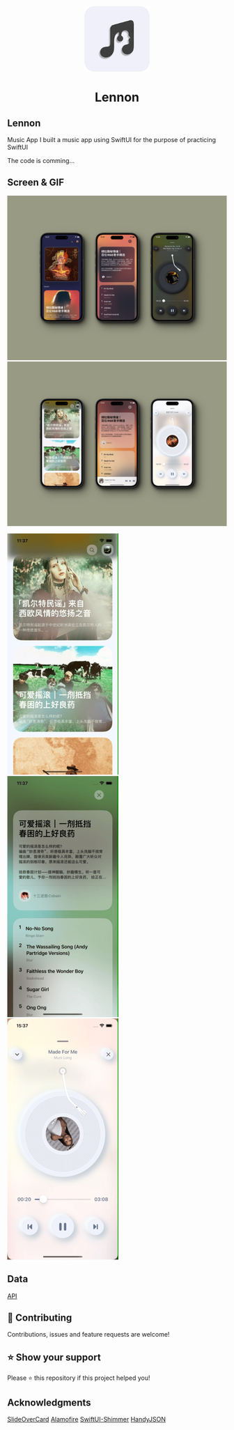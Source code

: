 <p align="center">
  <img src="https://github.com/zhcz/LennonMusic/blob/main/Resources/musicLogo.png?raw=true" width="150" border-radius:20px>
</p>
<h1 align="center">Lennon</h1>

## Lennon
Music App
I built a music app using SwiftUI for the purpose of practicing SwiftUI

The code is comming...

## Screen & GIF
![](https://github.com/zhcz/LennonMusic/blob/main/Resources/screen1.png?raw=true)
![](https://github.com/zhcz/LennonMusic/blob/main/Resources/screen2.png?raw=true)

![](https://github.com/zhcz/LennonMusic/blob/main/Resources/recordScreen1.gif?raw=true)
![](https://github.com/zhcz/LennonMusic/blob/main/Resources/recordScreen2.gif?raw=true)
![](https://github.com/zhcz/LennonMusic/blob/main/Resources/recordScreen3.gif?raw=true)
## Data
[API](https://neteasecloudmusicapi.vercel.app/#/)

## 🤝 Contributing
Contributions, issues and feature requests are welcome!

## ⭐️ Show your support
Please ⭐️ this repository if this project helped you!

## Acknowledgments
[SlideOverCard](https://github.com/joogps/SlideOverCard)
[Alamofire](https://github.com/Alamofire/Alamofire)
[SwiftUI-Shimmer](https://github.com/markiv/SwiftUI-Shimmer)
[HandyJSON](https://github.com/alibaba/HandyJSON)
